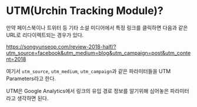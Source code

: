 # UTM(Urchin Tracking Module)?

만약 페이스북이나 트위터 등 기타 소설 미디어에서 특정 링크를 클릭하면 다음과 같은 URL로 리다이렉트되는 경우가 있다.

https://songyunseop.com/review-2018-half/?utm_source=facebook&utm_medium=blog&utm_campaign=post&utm_content=2018

여기서 `utm_source`, `utm_medium`, `utm_campaign`과 같은 파라미터들을 UTM Parameters라고 한다.

UTM은 Google Analytics에서 링크의 유입 경로 정보를 알기위해 심어놓은 파라미터라고 생각하면 된다.
